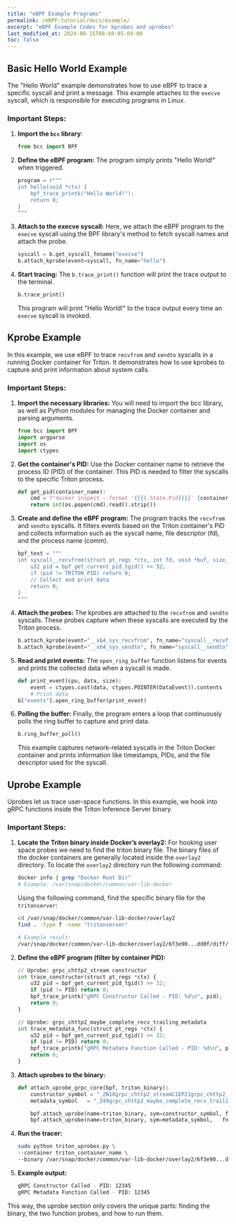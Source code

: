```yaml
---
title: "eBPF Example Programs"
permalink: /eBPF-tutorial/docs/example/
excerpt: "eBPF Example Codes for kprobes and uprobes"
last_modified_at: 2024-08-15T08:48:05-04:00
toc: false
---
```


## Basic Hello World Example

The "Hello World" example demonstrates how to use eBPF to trace a specific syscall and print a message. This example attaches to the `execve` syscall, which is responsible for executing programs in Linux.

### Important Steps:

1. **Import the `bcc` library**:
    ```python
    from bcc import BPF
    ```

2. **Define the eBPF program:**
    The program simply prints "Hello World!" when triggered.

    ```python
    program = r"""
    int hello(void *ctx) {
        bpf_trace_printk("Hello World!");
        return 0;
    }
    """
    ```
3. **Attach to the execve syscall:**
    Here, we attach the eBPF program to the `execve` syscall using the BPF library's method to fetch syscall names and attach the probe.

    ```python
    syscall = b.get_syscall_fnname("execve")
    b.attach_kprobe(event=syscall, fn_name="hello")
    ```
4. **Start tracing:**
    The `b.trace_print()` function will print the trace output to the terminal.

    ```python
    b.trace_print()
    ```
    This program will print "Hello World!" to the trace output every time an `execve` syscall is invoked.

## Kprobe Example
In this example, we use eBPF to trace `recvfrom` and `sendto` syscalls in a running Docker container for Triton. It demonstrates how to use kprobes to capture and print information about system calls.

### Important Steps:
1. **Import the necessary libraries:**
    You will need to import the bcc library, as well as Python modules for managing the Docker container and parsing arguments.

    ```python
    from bcc import BPF
    import argparse
    import os
    import ctypes
    ```
2. **Get the container's PID:**
    Use the Docker container name to retrieve the process ID (PID) of the container. This PID is needed to filter the syscalls to the specific Triton process.

    ```python
    def get_pid(container_name):
        cmd = f"docker inspect --format '{{{{.State.Pid}}}}' {container_name}"
        return int(os.popen(cmd).read().strip())
    ```
3. **Create and define the eBPF program:**
    The program tracks the `recvfrom` and `sendto` syscalls. It filters events based on the Triton container's PID and collects information such as the syscall name, file descriptor (fd), and the process name (comm).

    ```python
    bpf_text = """
    int syscall__recvfrom(struct pt_regs *ctx, int fd, void *buf, size_t len, int flags, struct sockaddr *src_addr, __u32 *addrlen) {
        u32 pid = bpf_get_current_pid_tgid() >> 32;
        if (pid != TRITON_PID) return 0;
        // Collect and print data
        return 0;
    }
    """
    ```
4. **Attach the probes:**
    The kprobes are attached to the `recvfrom` and `sendto` syscalls. These probes capture when these syscalls are executed by the Triton process.

    ```python
    b.attach_kprobe(event="__x64_sys_recvfrom", fn_name="syscall__recvfrom")
    b.attach_kprobe(event="__x64_sys_sendto", fn_name="syscall__sendto")
    ```
5. **Read and print events:**
    The `open_ring_buffer` function listens for events and prints the collected data when a syscall is made.

    ```python
    def print_event(cpu, data, size):
        event = ctypes.cast(data, ctypes.POINTER(DataEvent)).contents
        # Print data
    b["events"].open_ring_buffer(print_event)
    ```
6. **Polling the buffer:**
    Finally, the program enters a loop that continuously polls the ring buffer to capture and print data.

    ```python
    b.ring_buffer_poll()
    ```
    This example captures network-related syscalls in the Triton Docker container and prints information like timestamps, PIDs, and the file descriptor used for the syscall.



## Uprobe Example

Uprobes let us trace user-space functions. In this example, we hook into gRPC functions inside the Triton Inference Server binary.

### Important Steps:

1. **Locate the Triton binary inside Docker’s overlay2:**
    For hooking user space probes we need to find the triton binary file. The binary files of the docker containers are generally located inside the `overlay2` directory. To locate the `overlay2` directory run the following command:
    ```bash
    docker info | grep "Docker Root Dir"
    # Example: /var/snap/docker/common/var-lib-docker
    ```
    Using the following command, find the specific binary file for the `tritonserver`:
    ```bash
    cd /var/snap/docker/common/var-lib-docker/overlay2
    find . -type f -name "tritonserver"
    ```
    
    ```bash
    # Example result:
    /var/snap/docker/common/var-lib-docker/overlay2/6f3e90...dd0f/diff/opt/tritonserver/bin/tritonserver
    ```

2. **Define the eBPF program (filter by container PID):**

    ```python
    // Uprobe: grpc_chttp2_stream constructor
    int trace_constructor(struct pt_regs *ctx) {
        u32 pid = bpf_get_current_pid_tgid() >> 32;
        if (pid != PID) return 0;
        bpf_trace_printk("gRPC Constructor Called - PID: %d\n", pid);
        return 0;
    }
    ```
    ```python
    // Uprobe: grpc_chttp2_maybe_complete_recv_trailing_metadata
    int trace_metadata_func(struct pt_regs *ctx) {
        u32 pid = bpf_get_current_pid_tgid() >> 32;
        if (pid != PID) return 0;
        bpf_trace_printk("gRPC Metadata Function Called - PID: %d\n", pid);
        return 0;
    }
    ```

3. **Attach uprobes to the binary:**

    ```python
    def attach_uprobe_grpc_core(bpf, triton_binary):
        constructor_symbol = "_ZN18grpc_chttp2_streamC1EP21grpc_chttp2_transportP20grpc_stream_refcountPKvPN9grpc_core5ArenaE"
        metadata_symbol   = "_Z49grpc_chttp2_maybe_complete_recv_trailing_metadataP21grpc_chttp2_transportP18grpc_chttp2_stream"

        bpf.attach_uprobe(name=triton_binary, sym=constructor_symbol, fn_name="trace_constructor")
        bpf.attach_uprobe(name=triton_binary, sym=metadata_symbol,   fn_name="trace_metadata_func")
    ```

4. **Run the tracer:**

    ```bash
    sudo python triton_uprobes.py \
    --container triton_container_name \
    --binary /var/snap/docker/common/var-lib-docker/overlay2/6f3e90...dd0f/diff/opt/tritonserver/bin/tritonserver
    ```

5. **Example output:**

    ```bash
    gRPC Constructor Called - PID: 12345
    gRPC Metadata Function Called - PID: 12345
    ```

This way, the uprobe section only covers the unique parts: finding the binary, the two function probes, and how to run them.

